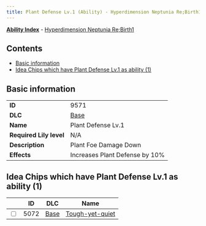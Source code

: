 ```yaml
---
title: Plant Defense Lv.1 (Ability) - Hyperdimension Neptunia Re;Birth1
---
```


[**Ability Index**](/neptunia/rb1/ability/index.html) - [Hyperdimension Neptunia Re;Birth1](/neptunia/rb1)

## Contents

- [Basic information](#basic-information)
- [Idea Chips which have Plant Defense Lv.1 as ability (1)](#idea-chips-which-have-plant-defense-lv1-as-ability-1)

## Basic information

|   |   |
| -- | -- |
| **ID** | 9571 |
| **DLC** | [Base](/neptunia/rb1/dlc/1-base.html) |
| **Name** | Plant Defense Lv.1 |
| **Required Lily level** | N/A |
| **Description** | Plant Foe Damage Down |
| **Effects** | Increases Plant Defense by 10% |


## Idea Chips which have Plant Defense Lv.1 as ability (1)

|    | ID | DLC | Name |
| -- | -- | --- | ---- |
| <input type="checkbox" id="rb1-item-1-5072" class="trackbox" /> | 5072 | [Base](/neptunia/rb1/dlc/1-base.html) | [Tough-yet-quiet](/neptunia/rb1/item/1-5072-tough-yet-quiet.html) |
